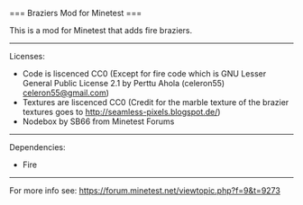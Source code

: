 === Braziers Mod for Minetest ===

This is a mod for Minetest that adds fire braziers.

--------------
Licenses:
- Code is liscenced CC0 (Except for fire code which is GNU Lesser General Public License 2.1 by Perttu Ahola (celeron55) <celeron55@gmail.com>)
- Textures are liscenced CC0 (Credit for the marble texture of the brazier textures goes to http://seamless-pixels.blogspot.de/)
- Nodebox by SB66 from Minetest Forums

--------------
Dependencies:
- Fire

--------------
For more info see: https://forum.minetest.net/viewtopic.php?f=9&t=9273
